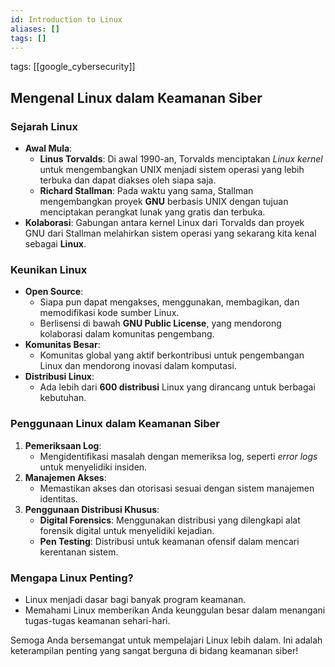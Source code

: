 ```yaml
---
id: Introduction to Linux
aliases: []
tags: []
---
```


tags: [[google_cybersecurity]]

## Mengenal Linux dalam Keamanan Siber

### Sejarah Linux

- **Awal Mula**:
  - **Linus Torvalds**: Di awal 1990-an, Torvalds menciptakan _Linux kernel_ untuk mengembangkan UNIX menjadi sistem operasi yang lebih terbuka dan dapat diakses oleh siapa saja.
  - **Richard Stallman**: Pada waktu yang sama, Stallman mengembangkan proyek **GNU** berbasis UNIX dengan tujuan menciptakan perangkat lunak yang gratis dan terbuka.
- **Kolaborasi**: Gabungan antara kernel Linux dari Torvalds dan proyek GNU dari Stallman melahirkan sistem operasi yang sekarang kita kenal sebagai **Linux**.

### Keunikan Linux

- **Open Source**:
  - Siapa pun dapat mengakses, menggunakan, membagikan, dan memodifikasi kode sumber Linux.
  - Berlisensi di bawah **GNU Public License**, yang mendorong kolaborasi dalam komunitas pengembang.
- **Komunitas Besar**:
  - Komunitas global yang aktif berkontribusi untuk pengembangan Linux dan mendorong inovasi dalam komputasi.
- **Distribusi Linux**:
  - Ada lebih dari **600 distribusi** Linux yang dirancang untuk berbagai kebutuhan.

### Penggunaan Linux dalam Keamanan Siber

1. **Pemeriksaan Log**:
   - Mengidentifikasi masalah dengan memeriksa log, seperti _error logs_ untuk menyelidiki insiden.
2. **Manajemen Akses**:
   - Memastikan akses dan otorisasi sesuai dengan sistem manajemen identitas.
3. **Penggunaan Distribusi Khusus**:
   - **Digital Forensics**: Menggunakan distribusi yang dilengkapi alat forensik digital untuk menyelidiki kejadian.
   - **Pen Testing**: Distribusi untuk keamanan ofensif dalam mencari kerentanan sistem.

### Mengapa Linux Penting?

- Linux menjadi dasar bagi banyak program keamanan.
- Memahami Linux memberikan Anda keunggulan besar dalam menangani tugas-tugas keamanan sehari-hari.

Semoga Anda bersemangat untuk mempelajari Linux lebih dalam. Ini adalah keterampilan penting yang sangat berguna di bidang keamanan siber!

